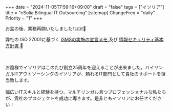 +++
date = "2024-11-05T7:59:16+09:00"
draft = "false"
tags = ["イソリア"]
title = "eSolia Bilingual IT Outsourcing"
[sitemap]
  ChangeFreq = "daily"
  Priority = "1"
+++

<!-- <span class="tag is-danger is-large">12月28日から1月4日まで年末年始休暇中。あけましておめでとうございます！ 🇯🇵㊗️</span><br><br>   -->
<!-- <span class="tag is-danger is-large">年末年始休暇後、業務再開いたしました! 🇯🇵🎍</span><br> -->

<!-- <span class="tag is-danger is-large">4月29日から5月6日まで、ゴールデンウィーク休暇中。Happy GW! 🇯🇵🎏</span><br><br>   -->
<!-- <span class="tag is-danger is-large">ゴールデンウィーク休暇後、業務再開いたしました! 🇯🇵🎏</span><br> -->

<!-- <span class="tag is-danger is-large">8月13日から16日までお盆休暇となります。🇯🇵🪷</span><br> -->
<span class="tag is-danger is-large">お盆の後、業務再開いたしました! 🇯🇵🪷</span><br> 

<!-- <a href="/post/20210222-esolia-office-move-to-shiodome/" class="button is-danger is-size-6-mobile is-medium">引っ越しました! 🎉</a> -->
<!-- <span class="tag is-danger is-large">イソリアはペーパーレス実施中で、お見積もり、納品書、請求書や</span> -->
<!-- <span class="tag is-danger is-large">レポートなどのPDFをメールの配信のみとさせて頂いております。</span> -->
<!-- <span class="tag is-danger is-large">ご理解、ご協力の程、誠にありがとうございます。♻️</span> -->

<!-- <span class="tag is-danger is-large">お陰様でイソリアは、</span><br> -->
<!-- <span class="tag is-danger is-large">7月7日に25周年を迎えることになります。 🥳</span><br> -->
<!-- <span class="tag is-danger is-large">心より感謝しております。</span> -->

<span class="tag is-danger is-large">弊社の ISO 27001に基づく <a href="https://esolia.pro/ismsexecmemo" class="has-text-esolia-yellow-2"> ISMSの実施の宣言メモ </a> 及び <a href="https://esolia.pro/basesecpol" class="has-text-esolia-yellow-2"> 情報セキュリティ基本⽅針書 </a> 🚀</span>

<br><br>
お陰様でイソリアはこのたび<span class="has-text-esolia-yellow-2">創立25周年</span>を迎えることが出来ました。バイリンガルITアウトソーシングのイソリアが、頼れるIT部門として貴社のサポートを担当致します。<br><br>
幅広いITスキルと経験を持つ、マルチリンガル且つプロフェッショナルな私たちが、貴社のプロジェクトを成功に導きます。是非ともイソリアにお任せください！
<br><br>
<!-- COVID-19 新型コロナウイルスの世界的なパンデミックによる影響を受けられた全ての方々に謹んでお見舞い申し上げます。当社サポート対応については[こちらのページ](/post/covid-19-state-of-emergency-4/)をご参照ください。 -->
